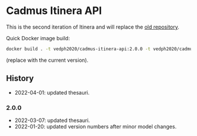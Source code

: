 # Cadmus Itinera API

This is the second iteration of Itinera and will replace the [old repository](https://github.com/vedph/cadmus_itinera_api).

Quick Docker image build:

```bash
docker build . -t vedph2020/cadmus-itinera-api:2.0.0 -t vedph2020/cadmus-itinera-api:latest
```

(replace with the current version).

## History

- 2022-04-01: updated thesauri.

### 2.0.0

- 2022-03-07: updated thesauri.
- 2022-01-20: updated version numbers after minor model changes.
